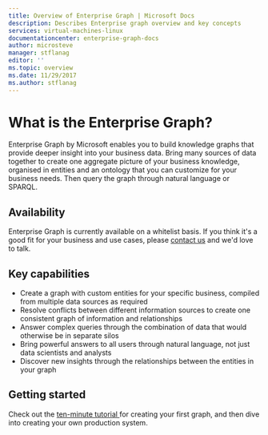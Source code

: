 ```yaml
---
title: Overview of Enterprise Graph | Microsoft Docs
description: Describes Enterprise graph overview and key concepts
services: virtual-machines-linux
documentationcenter: enterprise-graph-docs
author: microsteve
manager: stflanag
editor: ''
ms.topic: overview
ms.date: 11/29/2017
ms.author: stflanag
---
```


# What is the Enterprise Graph?

Enterprise Graph by Microsoft enables you to build knowledge graphs that provide deeper insight into your business data. Bring many sources of data together to create one aggregate picture of your business knowledge, organised in entities and an ontology that you can customize for your business needs. Then query the graph through natural language or SPARQL.

## Availability

Enterprise Graph is currently available on a whitelist basis. If you think it's a good fit for your business and use cases, please <a href="mailto:eg-suport@microsoft.com?Subject=EG%20interest">contact us</a> and we'd love to talk.

## Key capabilities

* Create a graph with custom entities for your specific business, compiled from multiple data sources as required
* Resolve conflicts between different information sources to create one consistent graph of information and relationships
* Answer complex queries through the combination of data that would otherwise be in separate silos
* Bring powerful answers to all users through natural language, not just data scientists and analysts
* Discover new insights through the relationships between the entities in your graph

## Getting started

Check out the <a href="building-your-first-graph">ten-minute tutorial </a> for creating your first graph, and then dive into creating your own production system.
